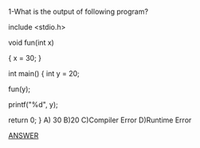 

1-What is the output of following program?

include <stdio.h>

void fun(int x)

{
    x = 30;
}

int main()
{
  int y = 20;

  fun(y);

  printf("%d", y);

  return 0;
}
A) 30  B)20  C)Compiler Error  D)Runtime Error

[ANSWER](https://www.geeksforgeeks.org/c-pointers-question-1/)

